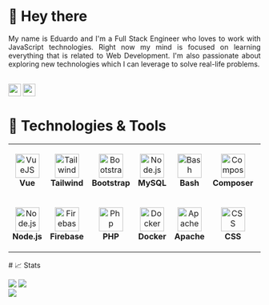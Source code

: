 # 👋 Hey there

<div align="justify">
    My name is Eduardo and I'm a Full Stack Engineer who loves to work with JavaScript technologies. Right now my mind is focused on learning everything that is related to Web Development. I'm also passionate about exploring new technologies which I can leverage to solve real-life problems.
</div>

<br/><a href="https://www.linkedin.com/in/sagastvme/"><img src="https://img.shields.io/badge/linkedin-%230077B5.svg?&style=for-the-badge&logo=linkedin&logoColor=white" height=25></a>
<a href="mailto:eduardo.gomara.sagastume@gmail.com"><img src="https://img.shields.io/badge/Gmail-D14836?style=for-the-badge&logo=gmail&logoColor=white" height=25></a>

# 🔧 Technologies & Tools
<table>
  <tr>
    <td align="center" height="108" width="108">
      <img
        src="https://cdn.jsdelivr.net/gh/devicons/devicon/icons/vuejs/vuejs-original.svg"
        width="48"
        height="48"
        alt="VueJS"
      />
      <br /><strong>Vue</strong>
    </td>
    <td align="center" height="108" width="108">
      <img
        src="https://cdn.jsdelivr.net/gh/devicons/devicon/icons/tailwindcss/tailwindcss-plain.svg"
        width="48"
        height="48"
        alt="Tailwind"
      />
      <br /><strong>Tailwind</strong>
    </td>
    <td align="center" height="108" width="108">
      <img
        src="https://cdn.jsdelivr.net/gh/devicons/devicon/icons/bootstrap/bootstrap-plain.svg"
        width="48"
        height="48"
        alt="Bootstrap"
      />
      <br /><strong>Bootstrap</strong>
    </td>
 <td align="center" height="108" width="108">
      <img
        src="https://cdn.jsdelivr.net/gh/devicons/devicon/icons/mysql/mysql-original.svg"
        width="48"
        height="48"
        alt="Node.js"
      />
      <br /><strong>MySQL</strong>
    </td>
<td align="center" height="108" width="108">
      <img src="https://cdn.jsdelivr.net/gh/devicons/devicon/icons/bash/bash-original.svg" 
        width="48"
        height="48"
        alt="Bash"
      />
      <br /><strong>Bash</strong>
    </td>
<td align="center" height="108" width="108">
<img src="https://cdn.jsdelivr.net/gh/devicons/devicon/icons/composer/composer-original.svg"
width="48"
height="48"
alt="Composer"
      />
      <br /><strong>Composer</strong>
    </td>
<td align="center" height="108" width="108">
 <img src="https://cdn.jsdelivr.net/gh/devicons/devicon/icons/git/git-plain.svg"
width="48"
height="48"
alt="Git"
      />
      <br /><strong>Git</strong>
    </td>
<td align="center" height="108" width="108">
<img src="https://cdn.jsdelivr.net/gh/devicons/devicon/icons/html5/html5-original-wordmark.svg"
width="48"
height="48"
alt="HTML5"
      />
      <br /><strong>HTML5</strong>
    </td>
<td align="center" height="108" width="108">
<img src="https://cdn.jsdelivr.net/gh/devicons/devicon/icons/laravel/laravel-plain-wordmark.svg"
width="48"
height="48"
alt="Laravel"
      />
      <br /><strong>Laravel</strong>
    </td>
<td align="center" height="108" width="108">
            <img src="https://cdn.jsdelivr.net/gh/devicons/devicon/icons/nginx/nginx-original.svg"
width="48"
height="48"
alt="Nginx"
      />
      <br /><strong>Nginx</strong>
    </td>



  </tr>
  <tr>
    <td align="center" height="108" width="108">
      <img
        src="https://cdn.jsdelivr.net/gh/devicons/devicon/icons/nodejs/nodejs-original.svg"
        width="48"
        height="48"
        alt="Node.js"
      />
      <br /><strong>Node.js</strong>
    </td>
    <td align="center" height="108" width="108">
      <img
        src="https://cdn.jsdelivr.net/gh/devicons/devicon/icons/firebase/firebase-plain.svg"
        width="48"
        height="48"
        alt="Firebase"
      />
      <br /><strong>Firebase</strong>
    </td>
    <td align="center" height="108" width="108"> 
<img src="https://cdn.jsdelivr.net/gh/devicons/devicon/icons/php/php-original.svg"
width="48"
height="48"
alt="Php"/>
      <br /><strong>PHP</strong>
    </td>
    <td align="center" height="108" width="108">
      <img
        src="https://cdn.jsdelivr.net/gh/devicons/devicon/icons/docker/docker-original.svg"
        width="48"
        height="48"
        alt="Docker"
      />
      <br /><strong>Docker</strong>
    </td>
<td align="center" height="108" width="108">
      <img src="https://cdn.jsdelivr.net/gh/devicons/devicon/icons/apache/apache-original-wordmark.svg"
        width="48"
        height="48"
        alt="Apache"
      />
      <br /><strong>Apache</strong>
    </td>
 </td>
<td align="center" height="108" width="108">
            <img src="https://cdn.jsdelivr.net/gh/devicons/devicon/icons/css3/css3-original.svg"
        width="48"
        height="48"
        alt="CSS"
      />
      <br /><strong>CSS</strong>
    </td>
<td align="center" height="108" width="108">
<img src="https://cdn.jsdelivr.net/gh/devicons/devicon/icons/filezilla/filezilla-plain.svg"
        width="48"
        height="48"
        alt="FileZilla"
      />
      <br /><strong>FileZilla</strong>
    </td>
<td align="center" height="108" width="108">
<img src="https://cdn.jsdelivr.net/gh/devicons/devicon/icons/java/java-original.svg"
width="48"
        height="48"
        alt="Java"
      />
      <br /><strong>Java</strong>
    </td>
<td align="center" height="108" width="108">
<img src="https://cdn.jsdelivr.net/gh/devicons/devicon/icons/linux/linux-original.svg"
width="48"
        height="48"
        alt="Linux"
      />
      <br /><strong>Linux</strong>
    </td>
<td align="center" height="108" width="108">
            <img src="https://cdn.jsdelivr.net/gh/devicons/devicon/icons/npm/npm-original-wordmark.svg"
width="48"
        height="48"
        alt="NPM"
      />
      <br /><strong>NPM</strong>
    </td>
</tr>
</table>
# 📈 Stats

<img
src="https://github-readme-stats.vercel.app/api?username=sagastvme&show_icons=true&theme=react&&hide_border=true"
/>
<img
src="https://github-readme-streak-stats.herokuapp.com/?user=sagastvme&&theme=react&&hide_border=true"
/>
<br/>
![](https://komarev.com/ghpvc/?username=sagastvme)
